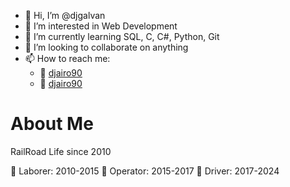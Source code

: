 - 👋 Hi, I’m @djgalvan
- 👀 I’m interested in Web Development
- 🌱 I’m currently learning SQL, C, C#, Python, Git
- 💞️ I’m looking to collaborate on anything
- 📫 How to reach me:
    -    [djairo90](https://www.facebook.com/djairo90/)
    -    [djairo90](https://m.me/djairo90)

# About Me

RailRoad Life since 2010

󱌢  Laborer:     2010-2015
󱀥  Operator:    2015-2017
󰞈  Driver:      2017-2024


<!---
djgalvan/djgalvan is a ✨ special ✨ repository because its `README.md` (this file) appears on your GitHub profile.
You can click the Preview link to take a look at your changes.
--->
